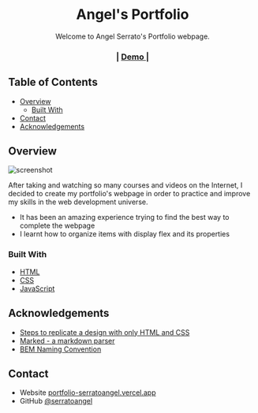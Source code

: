 <h1 align="center">Angel's Portfolio</h1>

<div align="center">
   Welcome to Angel Serrato's Portfolio webpage.
</div>

<div align="center">
  <h3>
    <span> | </span>
    <a href="https://portfolio-serratoangel.vercel.app/">
      Demo
    </a>
    <span> | </span>
  </h3>
</div>

## Table of Contents

- [Overview](#overview)
  - [Built With](#built-with)
- [Contact](#contact)
- [Acknowledgements](#acknowledgements)

## Overview

![screenshot](https://user-images.githubusercontent.com/92894663/178087249-d27b6f17-89b2-42d1-8552-e931e37b0bff.jpg)


After taking and watching so many courses and videos on the Internet, I decided to create my portfolio's webpage in order to practice and improve my skills in the web development universe.

- It has been an amazing experience trying to find the best way to complete the webpage
- I learnt how to organize items with display flex and its properties

### Built With

- [HTML](https://developer.mozilla.org/en-US/docs/Web/HTML)
- [CSS](https://developer.mozilla.org/en-US/docs/Web/CSS)
- [JavaScript](https://developer.mozilla.org/en-US/docs/Web/JavaScript)

## Acknowledgements

- [Steps to replicate a design with only HTML and CSS](https://devchallenges-blogs.web.app/how-to-replicate-design/)
- [Marked - a markdown parser](https://github.com/chjj/marked)
- [BEM Naming Convention](http://getbem.com/naming/)

## Contact

- Website [portfolio-serratoangel.vercel.app](https://portfolio-serratoangel.vercel.app/)
- GitHub [@serratoangel](https://github.com/serratoangel)
